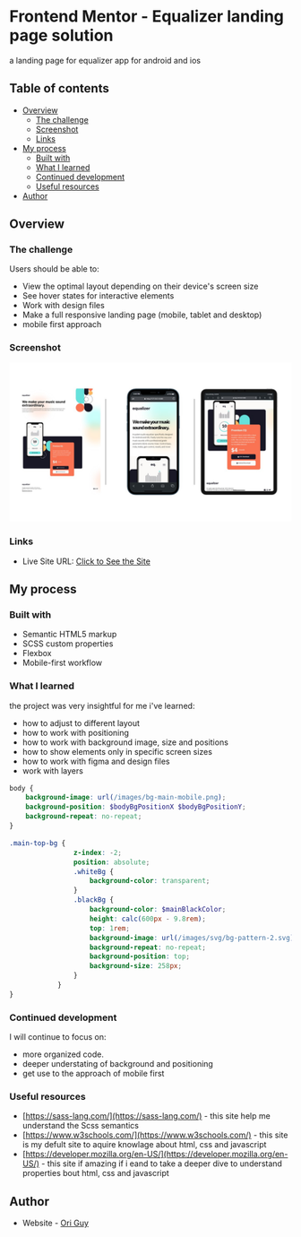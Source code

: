 # Frontend Mentor - Equalizer landing page solution

a landing page for equalizer app for android and ios

## Table of contents

- [Overview](#overview)
  - [The challenge](#the-challenge)
  - [Screenshot](#screenshot)
  - [Links](#links)
- [My process](#my-process)
  - [Built with](#built-with)
  - [What I learned](#what-i-learned)
  - [Continued development](#continued-development)
  - [Useful resources](#useful-resources)
- [Author](#author)

## Overview

### The challenge

Users should be able to:

- View the optimal layout depending on their device's screen size
- See hover states for interactive elements
- Work with design files
- Make a full responsive landing page (mobile, tablet and desktop)
- mobile first approach

### Screenshot

![screenshot of the landing page](images\screenshots\screenshots.jpg)

### Links

- Live Site URL: [ Click to See the Site](https://equalizerlandingpageoriguy.netlify.app/)

## My process

### Built with

- Semantic HTML5 markup
- SCSS custom properties
- Flexbox
- Mobile-first workflow

### What I learned

the project was very insightful for me i've learned:

- how to adjust to different layout
- how to work with positioning
- how to work with background image, size and positions
- how to show elements only in specific screen sizes
- how to work with figma and design files
- work with layers

```scss
body {
	background-image: url(/images/bg-main-mobile.png);
	background-position: $bodyBgPositionX $bodyBgPositionY;
	background-repeat: no-repeat;
}
```

```scss
.main-top-bg {
				z-index: -2;
				position: absolute;
				.whiteBg {
					background-color: transparent;
				}
				.blackBg {
					background-color: $mainBlackColor;
					height: calc(600px - 9.8rem);
					top: 1rem;
					background-image: url(/images/svg/bg-pattern-2.svg);
					background-repeat: no-repeat;
					background-position: top;
					background-size: 258px;
				}
			}
}
```

### Continued development

I will continue to focus on:

- more organized code.
- deeper understating of background and positioning
- get use to the approach of mobile first

### Useful resources

- [https://sass-lang.com/](https://sass-lang.com/) - this site help me understand the Scss semantics
- [https://www.w3schools.com/](https://www.w3schools.com/) - this site is my defult site to aquire knowlage about html, css and javascript
- [https://developer.mozilla.org/en-US/](https://developer.mozilla.org/en-US/) - this site if amazing if i eand to take a deeper dive to understand properties bout html, css and javascript

## Author

- Website - [Ori Guy](https://github.com/origuy)

